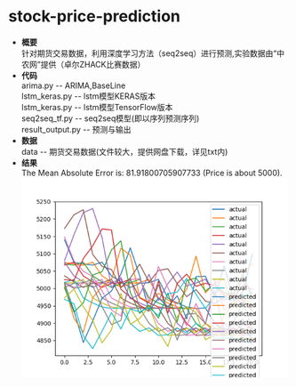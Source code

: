 # stock-price-prediction
- **概要**<br>
针对期货交易数据，利用深度学习方法（seq2seq）进行预测,实验数据由“中农网”提供（卓尔ZHACK比赛数据）
- **代码**<br>
arima.py -- ARIMA,BaseLine<br>
lstm_keras.py -- lstm模型KERAS版本<br>
lstm_keras.py -- lstm模型TensorFlow版本<br>
seq2seq_tf.py -- seq2seq模型(即以序列预测序列)<br>
result_output.py -- 预测与输出<br>
- **数据**<br>
data -- 期货交易数据(文件较大，提供网盘下载，详见txt内)<br>
- **结果**<br>
The Mean Absolute Error is: 81.91800705907733 (Price is about 5000).<br>
![image](https://github.com/RilaShu/stock-price-prediction-deep-learning/raw/master/images/result.png)
